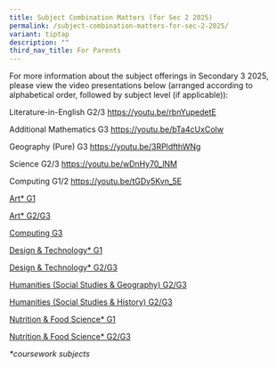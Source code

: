 ```yaml
---
title: Subject Combination Matters (for Sec 2 2025)
permalink: /subject-combination-matters-for-sec-2-2025/
variant: tiptap
description: ""
third_nav_title: For Parents
---
```

<p>For more information about the subject offerings in Secondary 3 2025,
please view the video presentations below (arranged according to alphabetical
order, followed by subject level (if applicable)):</p>
<p></p>
<p>Literature-in-English G2/3 <a href="https://youtu.be/rbnYupedetE" rel="noopener noreferrer nofollow" target="_blank">https://youtu.be/rbnYupedetE</a>
</p>
<p>Additional Mathematics G3 <a href="https://youtu.be/bTa4cUxCoIw" rel="noopener noreferrer nofollow" target="_blank">https://youtu.be/bTa4cUxCoIw</a>
</p>
<p>Geography (Pure) G3 <a href="https://youtu.be/3RPldfthWNg" rel="noopener noreferrer nofollow" target="_blank">https://youtu.be/3RPldfthWNg</a>
</p>
<p>Science G2/3 <a href="https://youtu.be/wDnHy70_lNM" rel="noopener noreferrer nofollow" target="_blank">https://youtu.be/wDnHy70_lNM</a>
</p>
<p>Computing G1/2 <a href="https://youtu.be/tGDv5Kvn_5E" rel="noopener noreferrer nofollow" target="_blank">https://youtu.be/tGDv5Kvn_5E</a>
</p>
<p><a href="https://youtu.be/Bq16EV2d-8M" rel="noopener nofollow" target="_blank">Art* G1</a>
</p>
<p><a href="https://youtu.be/P_tsJXXebqQ" rel="noopener nofollow" target="_blank">Art* G2/G3</a>
</p>
<p><a href="https://youtu.be/ot7stZ9MLd0" rel="noopener nofollow" target="_blank">Computing G3</a>
</p>
<p><a href="https://youtu.be/AkSUSbh3J8I" rel="noopener nofollow" target="_blank">Design &amp; Technology* G1</a>
</p>
<p><a href="https://youtu.be/scZkG75IGbA" rel="noopener nofollow" target="_blank">Design &amp; Technology* G2/G3</a>
</p>
<p><a href="https://youtu.be/J_RVKZRJ7ak" rel="noopener nofollow" target="_blank">Humanities (Social Studies &amp; Geography) G2/G3</a>
</p>
<p><a href="https://youtu.be/iDeDHlWEZ7E" rel="noopener nofollow" target="_blank">Humanities (Social Studies &amp; History) G2/G3</a>
</p>
<p><a href="https://youtu.be/pnQU2hj3YjQ" rel="noopener nofollow" target="_blank">Nutrition &amp; Food Science* G1</a>
</p>
<p><a href="https://youtu.be/hMFULmxcPzo" rel="noopener nofollow" target="_blank">Nutrition &amp; Food Science* G2/G3</a>
</p>
<p><em>*coursework subjects</em>
</p>
<p></p>